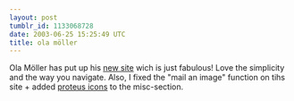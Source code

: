 ```yaml
---
layout: post
tumblr_id: 1133068728
date: 2003-06-25 15:25:49 UTC
title: ola möller
---
```


Ola Möller has put up his <a href="http://www.olagraphics.com" target="_blank">new site</a> wich is just fabulous! Love the simplicity and the way you navigate. Also, I fixed the "mail an image" function on tihs site + added <a href="misc_stuff.asp">proteus icons</a> to the misc-section.
